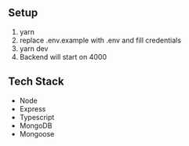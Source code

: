 ## Setup

1. yarn
2. replace .env.example with .env and fill credentials
3. yarn dev
4. Backend will start on 4000

## Tech Stack

-   Node
-   Express
-   Typescript
-   MongoDB
-   Mongoose
